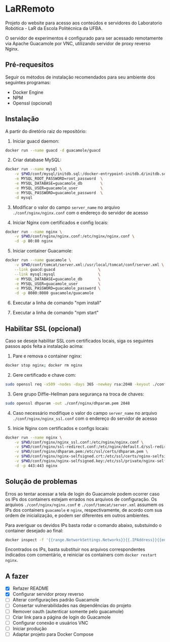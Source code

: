 # LaRRemoto
Projeto do website para acesso aos conteúdos e servidores do Laboratorio
Robótica - LaR da Escola Politécnica da UFBA.

O servidor de experimentos é configurado para ser acessado remotamente via
Apache Guacamole por VNC, utilizando servidor de proxy reverso Nginx.

## Pré-requesitos
Seguir os métodos de instalação recomendados para seu ambiente dos seguintes
programas:
- Docker Engine
- NPM
- Openssl (opcional)

## Instalação
A partir do diretório raiz do repositório:

1. Iniciar guacd daemon:
```bash
docker run --name guacd -d guacamole/guacd
```

2. Criar database MySQL:
```bash
docker run --name mysql \
    -v $PWD/conf/mysql/initdb.sql:/docker-entrypoint-initdb.d/initdb.sql \
    -e MYSQL_ROOT_PASSWORD=root_password  \
    -e MYSQL_DATABASE=guacamole_db        \
    -e MYSQL_USER=guacamole_user          \
    -e MYSQL_PASSWORD=guacamole_password  \
    -d mysql
```

3. Modificar o valor do campo `server_name` no arquivo
   `./conf/nginx/nginx.conf` com o endereço do servidor de acesso

4. Iniciar Nginx com certificados e config locais:
```bash
docker run --name nginx \
    -v $PWD/conf/nginx/nginx.conf:/etc/nginx/nginx.conf \
    -d -p 80:80 nginx
```

5. Iniciar container Guacamole:
```bash
docker run --name guacamole \
    -v $PWD/conf/tomcat/server.xml:/usr/local/tomcat/conf/server.xml \
    --link guacd:guacd                   \
    --link mysql:mysql                   \
    -e MYSQL_DATABASE=guacamole_db       \
    -e MYSQL_USER=guacamole_user         \
    -e MYSQL_PASSWORD=guacamole_password \
    -d -p 8080:8080 guacamole/guacamole
```

6. Executar a linha de comando "npm install"

7. Executar a linha de comando "npm start"

## Habilitar SSL (opcional)
Caso se deseje habilitar SSL com certificados locais, siga os seguintes passos
após feita a instalação acima:

1. Pare e remova o container nginx:
```bash
docker stop nginx; docker rm nginx
```

2. Gere certificado e chave com:
```bash
sudo openssl req -x509 -nodes -days 365 -newkey rsa:2048 -keyout ./conf/nginx/nginx-selfsigned.key -out ./conf/nginx/nginx-selfsigned.crt
```

3. Gere grupo Diffie-Hellman para segurança na troca de chaves:
```bash
sudo openssl dhparam -out ./conf/nginx/dhparam.pem 2048
```

4. Caso necessário modifique o valor do campo `server_name` no arquivo
   `./conf/nginx/nginx_ssl.conf` com o endereço do servidor de acesso

5. Inicie Nginx com certificados e configs locais:
```bash
docker run --name nginx \
    -v $PWD/conf/nginx/nginx_ssl.conf:/etc/nginx/nginx.conf \
    -v $PWD/conf/nginx/ssl-redirect.conf:/etc/nginx/default.d/ssl-redirect.conf \
    -v $PWD/conf/nginx/dhparam.pem:/etc/ssl/certs/dhparam.pem \
    -v $PWD/conf/nginx/nginx-selfsigned.crt:/etc/ssl/certs/nginx-selfsigned.crt \
    -v $PWD/conf/nginx/nginx-selfsigned.key:/etc/ssl/private/nginx-selfsigned.key \
    -d -p 443:443 nginx
```

## Solução de problemas
Erros ao tentar acessar a tela de login do Guacamole podem ocorrer caso os IPs
dos containers estejam errados nos arquivos de configuração.  Os arquivos
`./conf/nginx/nginx.conf` e `./conf/tomcat/server.xml` assumem os IPs dos
containers `guacamole` e `nginx`, respectivamente, de acordo com sua ordem de
inicialização, e podem ser diferentes em outros ambientes.

Para averiguar os devidos IPs basta rodar o comando abaixo, substuindo o
container desejado ao final:
```bash
docker inspect -f '{{range.NetworkSettings.Networks}}{{.IPAddress}}{{end}}' nginx
```
Encontrados os IPs, basta substituir nos arquivos correspondentes indicados com
comentário, e reiniciar os containers com `docker restart nginx`.

## A fazer
- [x] Refazer README
- [x] Configurar servidor proxy reverso
- [ ] Alterar configurações padrão Guacamole
- [ ] Consertar vulnerabilidades nas dependências do projeto
- [ ] Remover oauth (autenticar somente pelo guacamole)
- [ ] Criar link para a página de login do Guacamole
- [ ] Configurar conexão e usuários VNC
- [ ] Iniciar produção
- [ ] Adaptar projeto para Docker Compose
